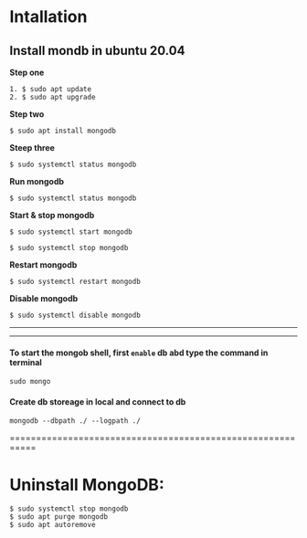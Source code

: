 Intallation
======================

## Install mondb in ubuntu 20.04

**Step one**
```
1. $ sudo apt update
2. $ sudo apt upgrade
```
**Step two**
```
$ sudo apt install mongodb
```
**Steep three**
```
$ sudo systemctl status mongodb
```

**Run mongodb**
```
$ sudo systemctl status mongodb
```
**Start & stop mongodb**
```
$ sudo systemctl start mongodb

$ sudo systemctl stop mongodb
```
**Restart mongodb**
```
$ sudo systemctl restart mongodb
```
**Disable mongodb**
```
$ sudo systemctl disable mongodb
```
---------------------------------------------------------------------------
---------------------------------------------------------------------------

#### To start the mongob shell, first `enable` db abd type the command in terminal

```
sudo mongo
```

#### Create db storeage in local and connect to db

```
mongodb --dbpath ./ --logpath ./
```



===========================================================

Uninstall MongoDB:
===================================

```
$ sudo systemctl stop mongodb
$ sudo apt purge mongodb
$ sudo apt autoremove
```


